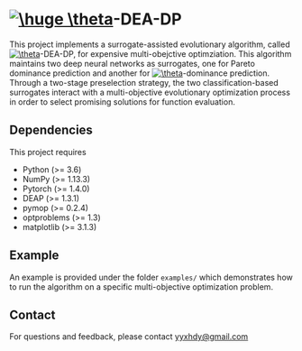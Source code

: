 # <a href="https://www.codecogs.com/eqnedit.php?latex=\huge&space;\theta" target="_blank"><img src="https://latex.codecogs.com/gif.latex?\huge&space;\theta" title="\huge \theta" /></a>-DEA-DP

This project implements a surrogate-assisted evolutionary algorithm, called <a href="https://www.codecogs.com/eqnedit.php?latex=\theta" target="_blank"><img src="https://latex.codecogs.com/gif.latex?\theta" title="\theta" /></a>-DEA-DP, for expensive multi-obejctive optimziation. This algorithm maintains two deep neural networks as surrogates, one for Pareto dominance prediction and another for <a href="https://www.codecogs.com/eqnedit.php?latex=\theta" target="_blank"><img src="https://latex.codecogs.com/gif.latex?\theta" title="\theta" /></a>-dominance prediction. 
Through a two-stage preselection strategy, the two classification-based surrogates interact with a multi-objective evolutionary optimization process in order to select promising solutions for function evaluation. 



## Dependencies

This project requires 
- Python (>= 3.6)
- NumPy (>= 1.13.3)
- Pytorch (>= 1.4.0)
- DEAP (>= 1.3.1)
- pymop (>= 0.2.4)
- optproblems (>= 1.3)
- matplotlib (>= 3.1.3)


## Example

An example is provided under the folder `examples/` which demonstrates how to run the algorithm on a specific multi-objective optimization problem. 




## Contact
For questions and feedback, please contact yyxhdy@gmail.com

